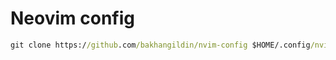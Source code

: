 # Neovim config

```cmd
git clone https://github.com/bakhangildin/nvim-config $HOME/.config/nvim
```

